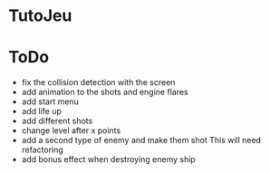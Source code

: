 # TutoJeu

# ToDo
- fix the collision detection with the screen
- add animation to the shots and engine flares
- add start menu
- add life up
- add different shots
- change level after x points
- add a second type of enemy and make them shot
This will need refactoring
- add bonus effect when destroying enemy ship